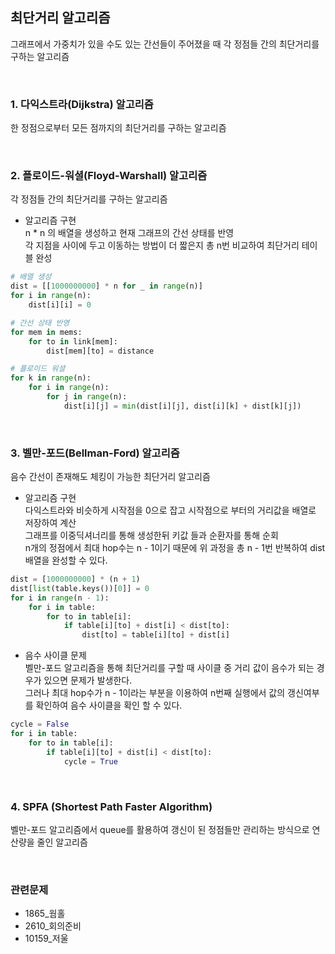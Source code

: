 ## 최단거리 알고리즘
그래프에서 가중치가 있을 수도 있는 간선들이 주어졌을 때 각 정점들 간의 최단거리를 구하는 알고리즘 

<br>

### 1. 다익스트라(Dijkstra) 알고리즘

한 정점으로부터 모든 점까지의 최단거리를 구하는 알고리즘

<br>

### 2. 플로이드-워셜(Floyd-Warshall) 알고리즘

각 정점들 간의 최단거리를 구하는 알고리즘

* 알고리즘 구현  
  n * n 의 배열을 생성하고 현재 그래프의 간선 상태를 반영  
  각 지점을 사이에 두고 이동하는 방법이 더 짧은지 총 n번 비교하여 최단거리 테이블 완성
```python
# 배열 생성
dist = [[1000000000] * n for _ in range(n)]
for i in range(n):
    dist[i][i] = 0

# 간선 상태 반영
for mem in mems:
    for to in link[mem]:
        dist[mem][to] = distance

# 플로이드 워셜
for k in range(n):
    for i in range(n):
        for j in range(n):
            dist[i][j] = min(dist[i][j], dist[i][k] + dist[k][j])
```

  

<br>

### 3. 벨만-포드(Bellman-Ford) 알고리즘 
음수 간선이 존재해도 체킹이 가능한 최단거리 알고리즘  
* 알고리즘 구현  
다익스트라와 비슷하게 시작점을 0으로 잡고 시작점으로 부터의 거리값을 배열로 저장하여 계산  
그래프를 이중딕셔너리를 통해 생성한뒤 키값 들과 순환자를 통해 순회  
n개의 정점에서 최대 hop수는 n - 1이기 때문에 위 과정을 총 n - 1번 반복하여 dist 배열을 완성할 수 있다.  
```python
dist = [1000000000] * (n + 1)
dist[list(table.keys())[0]] = 0
for i in range(n - 1):
    for i in table:
        for to in table[i]:
            if table[i][to] + dist[i] < dist[to]:
                dist[to] = table[i][to] + dist[i]
```

* 음수 사이클 문제  
벨만-포드 알고리즘을 통해 최단거리를 구할 때 사이클 중 거리 값이 음수가 되는 경우가 있으면 문제가 발생한다.  
그러나 최대 hop수가 n - 1이라는 부분을 이용하여 n번째 실행에서 값의 갱신여부를 확인하여 음수 사이클을 확인 할 수 있다.  
```python
cycle = False
for i in table:
    for to in table[i]:
        if table[i][to] + dist[i] < dist[to]:
            cycle = True
```

<br>

### 4. SPFA (Shortest Path Faster Algorithm) 
벨만-포드 알고리즘에서 queue를 활용하여 갱신이 된 정점들만 관리하는 방식으로 연산량을 줄인 알고리즘

<br>

### 관련문제
* 1865_웜홀
* 2610_회의준비
* 10159_저울